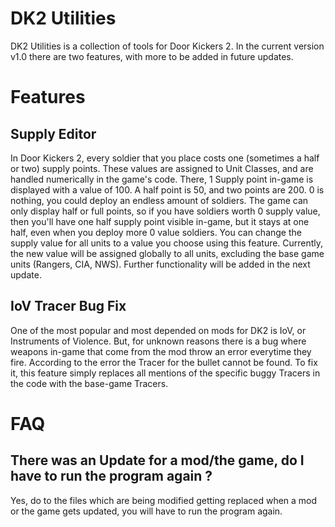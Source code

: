 # DK2 Utilities
DK2 Utilities is a collection of tools for Door Kickers 2. In the current version v1.0 there are two features, with more to be added in future updates.

# Features
## Supply Editor
In Door Kickers 2, every soldier that you place costs one (sometimes a half or two) supply points. These values are assigned to Unit Classes, and are handled numerically in the game's code.
There, 1 Supply point in-game is displayed with a value of 100. A half point is 50, and two points are 200. 0 is nothing, you could deploy an endless amount of soldiers. 
The game can only display half or full points, so if you have soldiers worth 0 supply value, then you'll have one half supply point visible in-game, but it stays at one half, even when you deploy more 0 value soldiers.
You can change the supply value for all units to a value you choose using this feature. Currently, the new value will be assigned globally to all units, excluding the base game units (Rangers, CIA, NWS). 
Further functionality will be added in the next update.

## IoV Tracer Bug Fix
One of the most popular and most depended on mods for DK2 is IoV, or Instruments of Violence. But, for unknown reasons there is a bug where weapons in-game that come from the mod throw an error everytime they fire. 
According to the error the Tracer for the bullet cannot be found. To fix it, this feature simply replaces all mentions of the specific buggy Tracers in the code with the base-game Tracers.

# FAQ
## There was an Update for a mod/the game, do I have to run the program again ?
Yes, do to the files which are being modified getting replaced when a mod or the game gets updated, you will have to run the program again.
